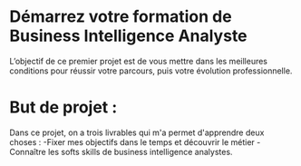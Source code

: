 # Démarrez votre formation de Business Intelligence Analyste
L’objectif de ce premier projet est de vous mettre dans les meilleures conditions pour réussir votre parcours, puis votre évolution professionnelle.
# But de projet :
Dans ce projet, on a trois livrables qui m'a permet d'apprendre deux choses :
-Fixer mes objectifs dans le temps et découvrir le métier
-Connaître les softs skills de business intelligence analystes.

